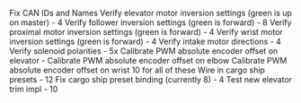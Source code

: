 Fix CAN IDs and Names
Verify elevator motor inversion settings (green is up on master) - 4
Verify follower inversion settings (green is forward) - 8
Verify proximal motor inversion settings (green is forward) - 4
Verify wrist motor inversion settings (green is forward) - 4
Verify intake motor directions - 4
Verify solenoid polarities - 5x
Calibrate PWM absolute encoder offset on elevator -
Calibrate PWM absolute encoder offset on elbow
Calibrate PWM absolute encoder offset on wrist
 10 for all of these
Wire in cargo ship presets - 12
Fix cargo ship preset binding (currently 8) - 4
Test new elevator trim impl - 10
